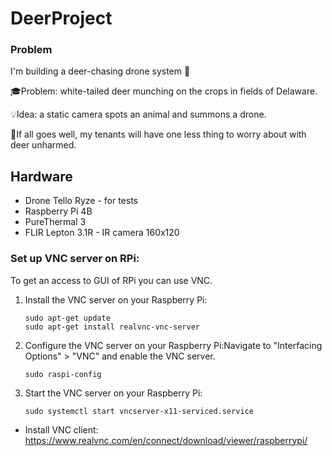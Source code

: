 # DeerProject
### Problem
I'm building a deer-chasing drone system 🦌

🎓Problem: white-tailed deer munching on the crops in fields of Delaware.

💡Idea: a static camera spots an animal and summons a drone.

🤞If all goes well, my tenants will have one less thing to worry about with deer unharmed.

## Hardware
- Drone Tello Ryze - for tests
- Raspberry Pi 4B
- PureThermal 3
- FLIR Lepton 3.1R - IR camera 160x120

### Set up VNC server on RPi:

To get an access to GUI of RPi you can use VNC. 

1. Install the VNC server on your Raspberry Pi:
    
    ```
    sudo apt-get update
    sudo apt-get install realvnc-vnc-server
    ```
    
2. Configure the VNC server on your Raspberry Pi:Navigate to "Interfacing Options" > "VNC" and enable the VNC server.
    
    ```
    sudo raspi-config
    ```
    
3. Start the VNC server on your Raspberry Pi:
    
    ```
    sudo systemctl start vncserver-x11-serviced.service
    ```
    
- Install VNC client: https://www.realvnc.com/en/connect/download/viewer/raspberrypi/
